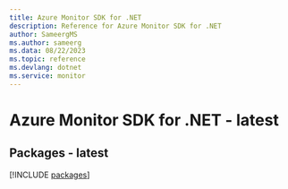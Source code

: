 ```yaml
---
title: Azure Monitor SDK for .NET
description: Reference for Azure Monitor SDK for .NET
author: SameergMS
ms.author: sameerg
ms.data: 08/22/2023
ms.topic: reference
ms.devlang: dotnet
ms.service: monitor
---
```

# Azure Monitor SDK for .NET - latest
## Packages - latest
[!INCLUDE [packages](monitor-index.md)]